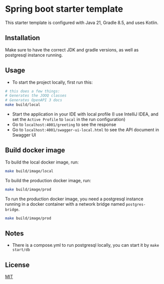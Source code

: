 # Spring boot starter template

This starter template is configured with Java 21, Gradle 8.5, and uses Kotlin.

## Installation

Make sure to have the correct JDK and gradle versions, as well as postgresql instance running.

## Usage
- To start the project locally, first run this:

```bash
# this does a few things:
# Generates the JOOQ classes
# Generates OpenAPI 3 docs
make build/local
```

- Start the application in your IDE with local profile (I use IntelliJ IDEA, and set the `Active Profile` to `local` in the run configuration)
- Go to `localhost:4001/greeting` to see the response
- Go to `localhost:4001/swagger-ui-local.html` to see the API document in Swagger UI

## Build docker image
To build the local docker image, run:
```bash
make build/image/local
```

To build the production docker image, run:
```bash
make build/image/prod
```

To run the production docker image,
you need a postgresql instance running in a docker container
with a network bridge named `postgres-bridge`.
```bash
make build/image/prod
```


## Notes
- There is a compose.yml to run postgresql locally, you can start it by `make start/db`
## License

[MIT](https://choosealicense.com/licenses/mit/)
